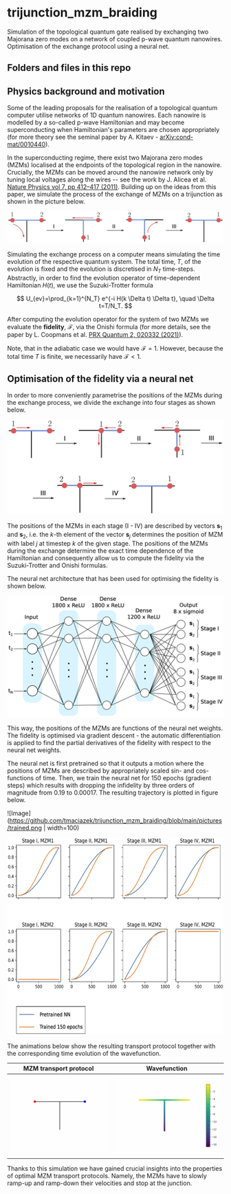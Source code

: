 # trijunction_mzm_braiding
Simulation of the topological quantum gate realised by exchanging two Majorana zero modes on a network of coupled p-wave quantum nanowires. Optimisation of the exchange protocol using a neural net.

## Folders and files in this repo


## Physics background and motivation

Some of the leading proposals for the realisation of a topological quantum computer utilise networks of 1D quantum nanowires. Each nanowire is modelled by a so-called p-wave Hamiltonian and may become superconducting when Hamiltonian's parameters are chosen appropriately (for more theory see the seminal paper by A. Kitaev - [arXiv:cond-mat/0010440](https://arxiv.org/abs/cond-mat/0010440)).

In the superconducting regime, there exist two Majorana zero modes (MZMs) localised at the endpoints of the topological region in the nanowire. Crucially, the MZMs can be moved around the nanowire network only by tuning local voltages along the wires -- see the work by J. Alicea et al.[ Nature Physics vol 7, pp 412–417 (2011)](https://www.nature.com/articles/nphys1915). Building up on the ideas from this paper, we simulate the process of the exchange of MZMs on a trijunction as shown in the picture below.

![Image](https://github.com/tmaciazek/trijunction_mzm_braiding/blob/main/pictures/Texchange.png)

Simulating the exchange process on a computer means simulating the time evolution of the respective quantum system. The total time, $T$, of the evolution is fixed and the evolution is discretised in $N_T$ time-steps. Abstractly, in order to find the evolution operator of time-dependent Hamiltonian $H(t)$, we use the Suzuki-Trotter formula

$$ U_{ev}=\prod_{k=1}^{N_T} e^{-i H(k \Delta t) \Delta t}, \quad \Delta t=T/N_T. $$

After computing the evolution operator for the system of two MZMs we evaluate the **fidelity**, $\mathcal{F}$, via the Onishi formula (for more details, see the paper by L. Coopmans et al. [PRX Quantum 2, 020332 (2021)](https://doi.org/10.48550/arXiv.2008.09128)).

Note, that in the adiabatic case we would have $\mathcal{F}=1$. However, because the total time $T$ is finite, we necessarily have $\mathcal{F}<1$.

## Optimisation of the fidelity via a neural net

In order to more conveniently parametrise the positions of the MZMs during the exchange process, we divide the exchange into four stages as shown below.

![Image](https://github.com/tmaciazek/trijunction_mzm_braiding/blob/main/pictures/stages.png)

The positions of the MZMs in each stage (I - IV) are described by vectors $\mathbf{s}_1$ and $\mathbf{s}_2$, i.e. the $k$-th element of the vector $\mathbf{s}_j$ determines the position of MZM with label $j$ at timestep $k$ of the given stage. The positions of the MZMs during the exchange determine the exact time dependence of the Hamiltonian and consequently allow us to compute the fidelity via the Suzuki-Trotter and Onishi formulas.

The neural net architecture that has been used for optimising the fidelity is shown below.

![Image](https://github.com/tmaciazek/trijunction_mzm_braiding/blob/main/pictures/nn.png)

This way, the positions of the MZMs are functions of the neural net weights. The fidelity is optimised via gradient descent - the automatic differentiation is applied to find the partial derivatives of the fidelity with respect to the neural net weights.

The neural net is first pretrained so that it outputs a motion where the positions of MZMs are described by appropriately scaled sin- and cos- functions of time. Then, we train the neural net for 150 epochs (gradient steps) which results with dropping the infidelity by three orders of magnitude from $0.19$ to $0.00017$. The resulting trajectory is plotted in figure below. 

![Image](https://github.com/tmaciazek/trijunction_mzm_braiding/blob/main/pictures/trained.png | width=100)

<img src="https://github.com/tmaciazek/trijunction_mzm_braiding/blob/main/pictures/trained.png" width="600" height="460">

The animations below show the resulting transport protocol together with the corresponding time evolution of the wavefunction.

MZM transport protocol             |  Wavefunction
:-------------------------:|:-------------------------:
![Image](https://github.com/tmaciazek/trijunction_mzm_braiding/blob/main/pictures/dots.gif)  |  ![Image](https://github.com/tmaciazek/trijunction_mzm_braiding/blob/main/pictures/colormap.gif)

Thanks to this simulation we have gained crucial insights into the properties of optimal MZM transport protocols. Namely, the MZMs have to slowly ramp-up and ramp-down their velocities and stop at the junction.


